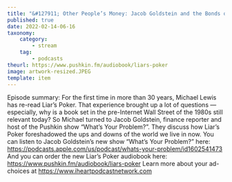 ```yaml
---
title: "&#127911; Other People’s Money: Jacob Goldstein and the Bonds of Wall Street"
published: true
date: 2022-02-14-06-16
taxonomy:
    category:
        - stream
    tag:
        - podcasts
theurl: https://www.pushkin.fm/audiobook/liars-poker
image: artwork-resized.JPEG
template: item
---
```


Episode summary: For the first time in more than 30 years, Michael Lewis has re-read Liar&rsquo;s Poker. That experience brought up a lot of questions &mdash; especially, why is a book set in the pre-Internet Wall Street of the 1980s still relevant today? So Michael turned to Jacob Goldstein, finance reporter and host of the Pushkin show &ldquo;What&rsquo;s Your Problem?&rdquo;. They discuss how Liar&rsquo;s Poker foreshadowed the ups and downs of the world we live in now. You can listen to Jacob Goldstein&rsquo;s new show &ldquo;What&rsquo;s Your Problem?&rdquo; here: https://podcasts.apple.com/us/podcast/whats-your-problem/id1602541473 And you can order the new Liar&rsquo;s Poker audiobook here: https://www.pushkin.fm/audiobook/liars-poker Learn more about your ad-choices at https://www.iheartpodcastnetwork.com
